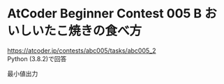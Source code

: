 # AtCoder Beginner Contest 005 B おいしいたこ焼きの食べ方  
https://atcoder.jp/contests/abc005/tasks/abc005_2  
Python (3.8.2)で回答  

最小値出力

